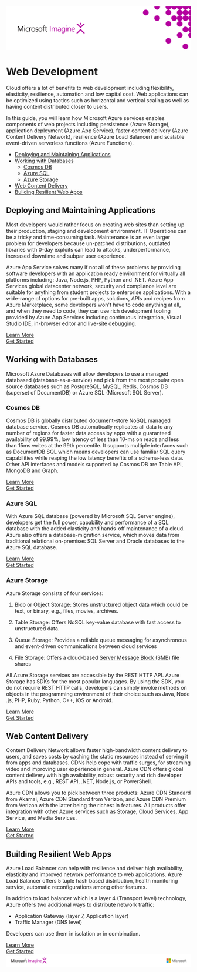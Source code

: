![](media/image1.png)
# Web Development

Cloud offers a lot of benefits to web development including flexibility,
elasticity, resilience, automation and low capital cost. Web
applications can be optimized using tactics such as horizontal and
vertical scaling as well as having content distributed closer to users.

In this guide, you will learn how Microsoft Azure services enables
components of web projects including persistence (Azure Storage),
application deployment (Azure App Service), faster content delivery
(Azure Content Delivery Network), resilience (Azure Load Balancer) and
scalable event-driven serverless functions (Azure Functions).

-   [Deploying and Maintaining Applications](#deploying-and-maintaining-applications)  
-   [Working with Databases](#working-with-databases)  
    - [Cosmos DB](#cosmos-db)
    - [Azure SQL](#azure-sql)
    - [Azure Storage](#azure-storage)
-   [Web Content Delivery](#web-content-delivery)
-   [Building Resilient Web Apps](#building-resilient-web-apps)

## Deploying and Maintaining Applications

Most developers would rather focus on creating web sites than setting up
their production, staging and development environment. IT Operations can
be a tricky and time-consuming task. Maintenance is an even larger
problem for developers because un-patched distributions, outdated
libraries with 0-day exploits can lead to attacks, underperformance,
increased downtime and subpar user experience.

Azure App Service solves many if not all of these problems by providing
software developers with an application ready environment for virtually
all platforms including: Java, Node.js, PHP, Python and .NET. Azure App
Services global datacenter network, security and compliance level are
suitable for anything from student projects to enterprise applications.
With a wide-range of options for pre-built apps, solutions, APIs and
recipes from Azure Marketplace, some developers won't have to code
anything at all, and when they need to code, they can use rich
development tooling provided by Azure App Services including continuous
integration, Visual Studio IDE, in-browser editor and live-site
debugging.

[Learn More](https://docs.microsoft.com/azure/app-service-web/?WT.mc_id=academiccontent-github-cxa)  
[Get Started](https://docs.microsoft.com/azure/app-service-web/app-service-web-tutorial-nodejs-mongodb-app?WT.mc_id=academiccontent-github-cxa)

## Working with Databases

Microsoft Azure Databases will allow developers to use a managed
databased (database-as-a-service) and pick from the most popular open
source databases such as PostgreSQL, MySQL, Redis, Cosmos DB (superset
of DocumentDB) or Azure SQL (Microsoft SQL Server).

### Cosmos DB

Cosmos DB is globally distributed document-store NoSQL managed database
service. Cosmos DB automatically replicates all data to any number of
regions for faster data access by apps with a guaranteed availability of
99.99%, low latency of less than 10-ms on reads and less than 15ms
writes at the 99th percentile. It supports multiple interfaces such as
DocumentDB SQL which means developers can use familiar SQL query
capabilities while reaping the low latency benefits of a schema-less
data. Other API interfaces and models supported by Cosmos DB are Table
API, MongoDB and Graph.

[Learn More](https://docs.microsoft.com/azure/cosmos-db/introduction?WT.mc_id=academiccontent-github-cxa)  
[Get Started](https://docs.microsoft.com/azure/cosmos-db/documentdb-introduction?WT.mc_id=academiccontent-github-cxa)

### Azure SQL

With Azure SQL database (powered by Microsoft SQL Server engine),
developers get the full power, capability and performance of a SQL
database with the added elasticity and hands-off maintenance of a cloud.
Azure also offers a database-migration service, which moves data from
traditional relational on-premises SQL Server and Oracle databases to
the Azure SQL database.

[Learn More](https://docs.microsoft.com/azure/sql-database?WT.mc_id=academiccontent-github-cxa)  
[Get Started](https://docs.microsoft.com/azure/sql-database/sql-database-get-started-portal?WT.mc_id=academiccontent-github-cxa)

### Azure Storage

Azure Storage consists of four services:

1. Blob or Object Storage: Stores unstructured object data which could be text, or binary, e.g., files, movies, archives.

2. Table Storage: Offers NoSQL key-value database with fast access to unstructured data.

3. Queue Storage: Provides a reliable queue messaging for asynchronous and event-driven communications between cloud services

4. File Storage: Offers a cloud-based [Server Message Block (SMB)](https://docs.microsoft.com/windows/win32/fileio/microsoft-smb-protocol-and-cifs-protocol-overview?WT.mc_id=academiccontent-github-cxa)
    file shares

All Azure Storage services are accessible by the REST HTTP API. Azure
Storage has SDKs for the most popular languages. By using the SDK, you
do not require REST HTTP calls, developers can simply invoke methods on
objects in the programming environment of their choice such as Java,
Node​.js, PHP, Ruby, Python, C++, iOS or Android.

[Learn More](https://docs.microsoft.com/azure/storage/storage-introduction?WT.mc_id=academiccontent-github-cxa)  
[Get Started](https://docs.microsoft.com/azure/storage/storage-create-storage-account?WT.mc_id=academiccontent-github-cxa)

## Web Content Delivery

Content Delivery Network allows faster high-bandwidth content delivery
to users, and saves costs by caching the static resources instead of
serving it from apps and databases. CDNs help cope with traffic surges,
for streaming video and improving user experience in general. Azure CDN
offers global content delivery with high availability, robust security
and rich developer APIs and tools, e.g., REST API, .NET, Node.js, or
PowerShell.

Azure CDN allows you to pick between three products: Azure CDN Standard
from Akamai, Azure CDN Standard from Verizon, and Azure CDN Premium from
Verizon with the latter being the richest in features. All products
offer integration with other Azure services such as Storage, Cloud
Services, App Service, and Media Services.

[Learn More](https://docs.microsoft.com/azure/cdn/cdn-overview?WT.mc_id=academiccontent-github-cxa)  
[Get Started](https://docs.microsoft.com/azure/cdn/cdn-create-new-endpoint?WT.mc_id=academiccontent-github-cxa)

## Building Resilient Web Apps

Azure Load Balancer can help with resilience and deliver high
availability, elasticity and improved network performance to web
applications. Azure Load Balancer offers 5 tuple hash based
distribution, health monitoring service, automatic reconfigurations
among other features.

In addition to load balancer which is a layer 4 (Transport level)
technology, Azure offers two additional ways to distribute network
traffic:
-   Application Gateway (layer 7, Application layer)  
-   Traffic Manager (DNS level)  

Developers can use them in isolation or in combination.

[Learn More](https://docs.microsoft.com/azure/load-balancer/load-balancer-overview?WT.mc_id=academiccontent-github-cxa)  
[Get Started](https://docs.microsoft.com/azure/load-balancer/load-balancer-internet-overview?WT.mc_id=academiccontent-github-cxa)
![](media/image2.png)